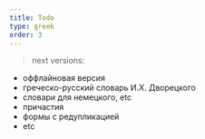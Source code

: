 ```yaml
---
title: Todo
type: greek
order: 3
---
```


> next versions:

- оффлайновая версия
- греческо-русский словарь И.Х. Дворецкого
- словари для немецкого, etc
- причастия
- формы с редупликацией
- etc
